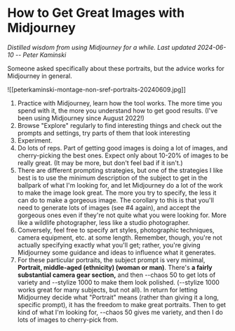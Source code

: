 # How to Get Great Images with Midjourney

*Distilled wisdom from using Midjourney for a while. Last updated 2024-06-10 -- Peter Kaminski*

Someone asked specifically about these portraits, but the advice works for Midjourney in general.

![[peterkaminski-montage-non-sref-portraits-20240609.jpg]]

1. Practice with Midjourney, learn how the tool works. The more time you spend with it, the more you understand how to get good results. (I've been using Midjourney since August 2022!)
2. Browse "Explore" regularly to find interesting things and check out the prompts and settings, try parts of them that look interesting
3. Experiment.
4. Do lots of reps. Part of getting good images is doing a lot of images, and cherry-picking the best ones. Expect only about 10-20% of images to be really great. (It may be more, but don't feel bad if it isn't.)
5. There are different prompting strategies, but one of the strategies I like best is to use the minimum description of the subject to get in the ballpark of what I'm looking for, and let Midjourney do a lot of the work to make the image look great. The more you try to specify, the less it can do to make a gorgeous image. The corollary to this is that you'll need to generate lots of images (see #4 again), and accept the gorgeous ones even if they're not quite what you were looking for. More like a wildlife photographer, less like a studio photographer.
6. Conversely, feel free to specify art styles, photographic techniques, camera equipment, etc. at some length. Remember, though, you're not actually specifying exactly what you'll get; rather, you're giving Midjourney some guidance and ideas to influence what it generates.
7. For these particular portraits, the subject prompt is very minimal, **Portrait, middle-aged (ethnicity) (woman or man)**. There's **a fairly substantial camera gear section,** and then --chaos 50 to get lots of variety and --stylize 1000 to make them look polished. (--stylize 1000 works great for many subjects, but not all). In return for letting Midjourney decide what "Portrait" means (rather than giving it a long, specific prompt), it has the freedom to make great portraits. Then to get kind of what I'm looking for, --chaos 50 gives me variety, and then I do lots of images to cherry-pick from.